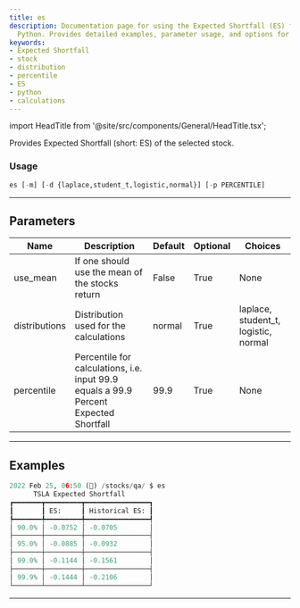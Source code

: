 ```yaml
---
title: es
description: Documentation page for using the Expected Shortfall (ES) function in
  Python. Provides detailed examples, parameter usage, and options for calculations.
keywords:
- Expected Shortfall
- stock
- distribution
- percentile
- ES
- python
- calculations
---
```


import HeadTitle from '@site/src/components/General/HeadTitle.tsx';

<HeadTitle title="stocks/qa/es - Reference | OpenBB Terminal Docs" />

Provides Expected Shortfall (short: ES) of the selected stock.

### Usage

```python
es [-m] [-d {laplace,student_t,logistic,normal}] [-p PERCENTILE]
```

---

## Parameters

| Name | Description | Default | Optional | Choices |
| ---- | ----------- | ------- | -------- | ------- |
| use_mean | If one should use the mean of the stocks return | False | True | None |
| distributions | Distribution used for the calculations | normal | True | laplace, student_t, logistic, normal |
| percentile | Percentile for calculations, i.e. input 99.9 equals a 99.9 Percent Expected Shortfall | 99.9 | True | None |


---

## Examples

```python
2022 Feb 25, 06:50 (🦋) /stocks/qa/ $ es
      TSLA Expected Shortfall
┏━━━━━━━┳━━━━━━━━━┳━━━━━━━━━━━━━━━━┓
┃       ┃ ES:     ┃ Historical ES: ┃
┡━━━━━━━╇━━━━━━━━━╇━━━━━━━━━━━━━━━━┩
│ 90.0% │ -0.0752 │ -0.0705        │
├───────┼─────────┼────────────────┤
│ 95.0% │ -0.0885 │ -0.0932        │
├───────┼─────────┼────────────────┤
│ 99.0% │ -0.1144 │ -0.1561        │
├───────┼─────────┼────────────────┤
│ 99.9% │ -0.1444 │ -0.2106        │
└───────┴─────────┴────────────────┘
```
---
